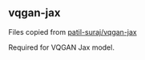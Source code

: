 ## vqgan-jax

Files copied from [patil-suraj/vqgan-jax](https://github.com/patil-suraj/vqgan-jax/tree/main/vqgan_jax)

Required for VQGAN Jax model.

